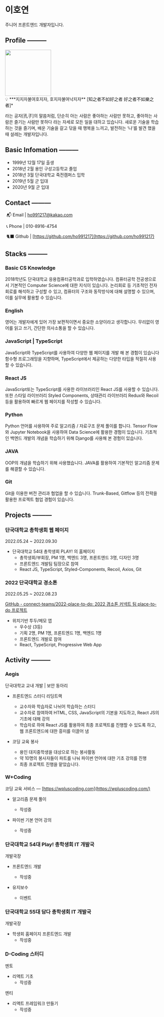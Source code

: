 # 이호연

주니어 프론트엔드 개발자입니다.

## Profile ———
<img src = "https://user-images.githubusercontent.com/84632077/210915415-76ca1c8b-19d5-42dd-8204-7bf1f49c657f.jpg" height="150px" />

<aside>
💡 ***지지자불여호지자, 호지자불여낙지자**
[知之者不如好之者 好之者不如樂之者]*

</aside>

라는 공자[孔子]의 말씀처럼, 단순히 아는 사람은 좋아하는 사람만 못하고, 좋아하는 사람은 즐기는 사람만 못하다 라는 자세로 모든 일을 대하고 있습니다. 
새로운 기술을 학습하는 것을 즐기며, 배운 기술을 갈고 닦을 때 행복을 느끼고, 발전하는 ‘나’를 발견 했을 때 설레는 개발자입니다.

## Basic Infomation ———

- 1999년 12월 17일 출생
- 2018년 2월 용인 구성고등학교 졸업
- 2018년 3월 단국대학교 죽전캠퍼스 입학
- 2019년 5월 군 입대
- 2020년 9월 군 입대

## Contact ———

 📬 Email | ho991217@kakao.com

 📞 Phone | 010-8916-4754

 🐈‍⬛ Github | [https://github.com/ho991217](https://github.com/ho991217)

## Stacks ———

### Basic CS Knowledge

2018학년도 단국대학교 응용컴퓨터공학과로 입학하였습니다.
컴퓨터공학 전공생으로서 기본적인 Computer Science에 대한 지식이 있습니다.
논리회로 등 기초적인 전자 회로를 해석하고 구성할 수 있고, 컴퓨터의 구조와 동작방식에 대해 설명할 수 있으며, 이를 실무에 활용할 수 있습니다. 

### English

영어는 개발자에게 있어 가장 보편적이면서 중요한 소양이라고 생각합니다.
무리없이 영어를 읽고 쓰기, 간단한 의사소통을 할 수 있습니다.

### JavaScript | TypeScript

JavaScript와 TypeScript를 사용하여 다양한 웹 페이지를 개발 해 본 경험이 있습니다
함수형 프로그래밍을 지향하며, TypeScript에서 제공하는 다양한 타입을 적절히 사용할 수 있습니다.

### React JS

JavaScript또는 TypeScript를 사용한 라이브러리인 React JS를 사용할 수 있습니다.
또한 스타일 라이브러리 Styled Components, 상태관리 라이브러리 Redux와 Recoil 등을 활용하여 빠르게 웹 페이지를 작성할 수 있습니다.

### Python

Python 언어를 사용하여 주로 알고리즘 / 자료구조 문제 풀이를 합니다.
Tensor Flow와 Jupyter Notebook을 사용하여 Data Science에 활용한 경험이 있습니다.
기초적인 백엔드 개발의 개념을 학습하기 위해 Django를 사용해 본 경험이 있습니다.

### JAVA

OOP의 개념을 학습하기 위해 사용했습니다.
JAVA를 활용하여 기본적인 알고리즘 문제를 해결할 수 있습니다.

### Git

Git을 이용한 버전 관리과 협업을 할 수 있습니다.
Trunk-Based, Gitflow 등의 전략을 활용한 프로젝트 협업 경험이 있습니다.

## Projects ———

### 단국대학교 총학생회 웹 페이지

2022.05.24 ~ 2022.09.30

[](https://github.com/DKU54PLAY/student-council-homepage-frontend)

- 단국대학교 54대 총학생회 PLAY! 의 홈페이지
    - 총학생회/부회장, PM 1명, 백엔드 3명, 프론트엔드 3명, 디자인 3명
    - 프론트엔드 개발팀 팀장으로 참여
    - React JS, TypeScript, Styled-Components, Recoil, Axios, Git

### 2022 단국대학교 경소톤

2022.05.25 ~ 2022.08.23

[GitHub - connect-teams/2022-place-to-do: 2022 경소톤 커넥트 팀 place-to-do 프로젝트](https://github.com/connect-teams/2022-place-to-do)

- 위치기반 투두/메모 앱
    - 우수상 (3등)
    - 기획 2명, PM 1명, 프론트엔드 1명, 백엔드 1명
    - 프론트엔드 개발로 참여
    - React, TypeScript, Progressive Web App

## Activity ———

### Aegis

단국대학교 교내 개발 | 보안 동아리

- 프론트엔드 스터디 리딩트랙
    - 교수자와 학습자로 나뉘어 학습하는 스터디
    - 교수자로 참여하여 HTML, CSS, JavaScript의 기본을 지도하고, React JS의 기초에 대해 강의
    - 학습자로 하여 React JS를 활용하여 최종 프로젝트를 진행할 수 있도록 하고, 웹 프론트엔드에 대한 흥미를 이끌어 냄

- 코딩 교육 봉사
    - 용인 대지중학생을 대상으로 하는 봉사활동
    - 약 10명의 봉사자들이 파트를 나눠 파이썬 언어에 대한 기초 강의를 진행
    - 최종 프로젝트 진행을 맡았습니다.
    

### W+Coding

코딩 교육 서비스 — [https://wpluscoding.com](https://wpluscoding.com/)

- 알고리즘 문제 풀이
    - 작성중

- 파이썬 기본 언어 강의
    - 작성중

### 단국대학교 54대 Play! 총학생회 IT 개발국

개발국장

- 프론트엔드 개발
    - 작성중

- 유지보수
    - 이벤트
    

### 단국대학교 55대 담다 총학생회 IT 개발국

개발국장

- 학생회 홈페이지 프론트엔드 개발
    - 작성중

### D-Coding 스터디

멘토

- 리액트 기초
    - 작성중

멘티

- 리액트 프레임워크 만들기
    - 작성중
